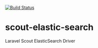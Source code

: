[![Build Status](https://travis-ci.com/arunfung/scout-elasticsearch.svg?branch=master)](https://travis-ci.com/arunfung/scout-elasticsearch)
# scout-elastic-search
Laravel Scout ElasticSearch Driver
